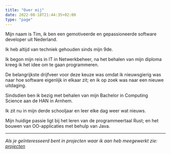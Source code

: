 ```yaml
---
title: "Over mij"
date: 2022-08-18T21:44:35+02:00
type: "page"
---
```


Mijn naam is Tim, ik ben een gemotiveerde en gepassioneerde software developer uit Nederland.

Ik heb altijd van techniek gehouden sinds mijn 9de.

Ik begon mijn reis in IT in Netwerkbeheer, na het behalen van mijn diploma kreeg ik het idee om te gaan programmeren.

De belangrijkste drijfveer voor deze keuze was omdat ik nieuwsgierig was naar hoe software eigenlijk in elkaar zit; en ik op zoek was naar een nieuwe uitdaging.

Sindsdien ben ik bezig met behalen van mijn Bachelor in Computing Science aan de HAN in Arnhem.

Ik zit nu in mijn derde schooljaar en leer elke dag weer wat nieuws.

Mijn huidige passie ligt bij het leren van de programmeertaal Rust; en het bouwen van OO-applicaties met behulp van Java.

***

*Als je geïnteresseerd bent in projecten waar ik aan heb meegewerkt zie: [projecten](/projects)*

